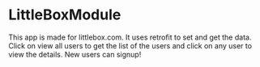 # LittleBoxModule
This app is made for littlebox.com. It uses retrofit to set and get the data. Click on view all users to get the list of the users and click on any user to view the details.
New users can signup!
